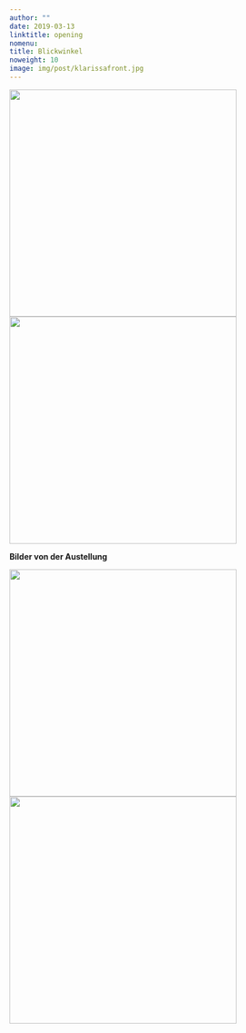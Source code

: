 ```yaml
---
author: ""
date: 2019-03-13
linktitle: opening
nomenu:
title: Blickwinkel
noweight: 10
image: img/post/klarissafront.jpg
---
```




<img src="/img/post/klarissafront.jpg" weight="200" width="400" style="padding-right:15px">  <img src="/img/post/klarissaback.jpg" weight="200" width="400">





<b>Bilder von der Austellung<b/>

<img src="/img/post/blick1.jpg" weight="200" width="400" style="padding-right:15px">   <img src="/img/post/blick2.jpeg" weight="200" width="400"> <br>
<br>
